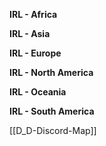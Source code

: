 **IRL - Africa**

**IRL - Asia**

**IRL - Europe**

**IRL - North America**

**IRL - Oceania**

**IRL - South America**

[[D_D-Discord-Map]]
